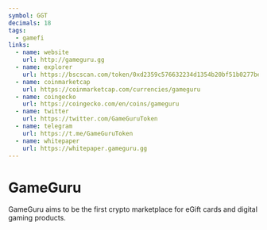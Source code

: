 ```yaml
---
symbol: GGT
decimals: 18
tags:
  - gamefi
links:
  - name: website
    url: http://gameguru.gg
  - name: explorer
    url: https://bscscan.com/token/0xd2359c576632234d1354b20bf51b0277be20c81e
  - name: coinmarketcap
    url: https://coinmarketcap.com/currencies/gameguru
  - name: coingecko
    url: https://coingecko.com/en/coins/gameguru
  - name: twitter
    url: https://twitter.com/GameGuruToken
  - name: telegram
    url: https://t.me/GameGuruToken
  - name: whitepaper
    url: https://whitepaper.gameguru.gg
---
```


# GameGuru

GameGuru aims to be the first crypto marketplace for eGift cards and digital gaming products.
